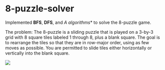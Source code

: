 # 8-puzzle-solver

Implemented **BFS**, **DFS**, and **A* algorithms** to solve the 8-puzzle game.

The problem: The 8-puzzle is a sliding puzzle that is played on a 3-by-3 grid with 8 square tiles labeled 1 through 8, plus a blank square. The goal is to rearrange the tiles so that they are in row-major order, using as few moves as possible. You are permitted to slide tiles either horizontally or vertically into the blank square. 

<img src="https://www.cs.princeton.edu/courses/archive/spring18/cos226/assignments/8puzzle/4moves.png" />
